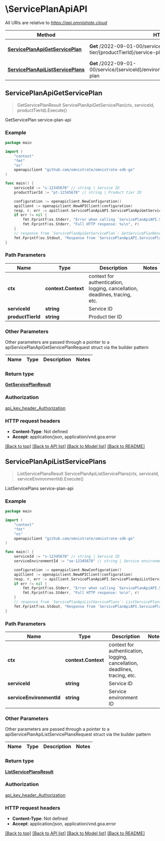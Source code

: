 # \ServicePlanApiAPI

All URIs are relative to *https://api.omnistrate.cloud*

Method | HTTP request | Description
------------- | ------------- | -------------
[**ServicePlanApiGetServicePlan**](ServicePlanApiAPI.md#ServicePlanApiGetServicePlan) | **Get** /2022-09-01-00/service/{serviceId}/product-tier/{productTierId}/service-plan | GetServicePlan service-plan-api
[**ServicePlanApiListServicePlans**](ServicePlanApiAPI.md#ServicePlanApiListServicePlans) | **Get** /2022-09-01-00/service/{serviceId}/environment/{serviceEnvironmentId}/service-plan | ListServicePlans service-plan-api



## ServicePlanApiGetServicePlan

> GetServicePlanResult ServicePlanApiGetServicePlan(ctx, serviceId, productTierId).Execute()

GetServicePlan service-plan-api

### Example

```go
package main

import (
	"context"
	"fmt"
	"os"
	openapiclient "github.com/omnistrate/omnistrate-sdk-go"
)

func main() {
	serviceId := "s-12345678" // string | Service ID
	productTierId := "pt-12345678" // string | Product tier ID

	configuration := openapiclient.NewConfiguration()
	apiClient := openapiclient.NewAPIClient(configuration)
	resp, r, err := apiClient.ServicePlanApiAPI.ServicePlanApiGetServicePlan(context.Background(), serviceId, productTierId).Execute()
	if err != nil {
		fmt.Fprintf(os.Stderr, "Error when calling `ServicePlanApiAPI.ServicePlanApiGetServicePlan``: %v\n", err)
		fmt.Fprintf(os.Stderr, "Full HTTP response: %v\n", r)
	}
	// response from `ServicePlanApiGetServicePlan`: GetServicePlanResult
	fmt.Fprintf(os.Stdout, "Response from `ServicePlanApiAPI.ServicePlanApiGetServicePlan`: %v\n", resp)
}
```

### Path Parameters


Name | Type | Description  | Notes
------------- | ------------- | ------------- | -------------
**ctx** | **context.Context** | context for authentication, logging, cancellation, deadlines, tracing, etc.
**serviceId** | **string** | Service ID | 
**productTierId** | **string** | Product tier ID | 

### Other Parameters

Other parameters are passed through a pointer to a apiServicePlanApiGetServicePlanRequest struct via the builder pattern


Name | Type | Description  | Notes
------------- | ------------- | ------------- | -------------



### Return type

[**GetServicePlanResult**](GetServicePlanResult.md)

### Authorization

[api_key_header_Authorization](../README.md#api_key_header_Authorization)

### HTTP request headers

- **Content-Type**: Not defined
- **Accept**: application/json, application/vnd.goa.error

[[Back to top]](#) [[Back to API list]](../README.md#documentation-for-api-endpoints)
[[Back to Model list]](../README.md#documentation-for-models)
[[Back to README]](../README.md)


## ServicePlanApiListServicePlans

> ListServicePlansResult ServicePlanApiListServicePlans(ctx, serviceId, serviceEnvironmentId).Execute()

ListServicePlans service-plan-api

### Example

```go
package main

import (
	"context"
	"fmt"
	"os"
	openapiclient "github.com/omnistrate/omnistrate-sdk-go"
)

func main() {
	serviceId := "s-12345678" // string | Service ID
	serviceEnvironmentId := "se-12345678" // string | Service environment ID

	configuration := openapiclient.NewConfiguration()
	apiClient := openapiclient.NewAPIClient(configuration)
	resp, r, err := apiClient.ServicePlanApiAPI.ServicePlanApiListServicePlans(context.Background(), serviceId, serviceEnvironmentId).Execute()
	if err != nil {
		fmt.Fprintf(os.Stderr, "Error when calling `ServicePlanApiAPI.ServicePlanApiListServicePlans``: %v\n", err)
		fmt.Fprintf(os.Stderr, "Full HTTP response: %v\n", r)
	}
	// response from `ServicePlanApiListServicePlans`: ListServicePlansResult
	fmt.Fprintf(os.Stdout, "Response from `ServicePlanApiAPI.ServicePlanApiListServicePlans`: %v\n", resp)
}
```

### Path Parameters


Name | Type | Description  | Notes
------------- | ------------- | ------------- | -------------
**ctx** | **context.Context** | context for authentication, logging, cancellation, deadlines, tracing, etc.
**serviceId** | **string** | Service ID | 
**serviceEnvironmentId** | **string** | Service environment ID | 

### Other Parameters

Other parameters are passed through a pointer to a apiServicePlanApiListServicePlansRequest struct via the builder pattern


Name | Type | Description  | Notes
------------- | ------------- | ------------- | -------------



### Return type

[**ListServicePlansResult**](ListServicePlansResult.md)

### Authorization

[api_key_header_Authorization](../README.md#api_key_header_Authorization)

### HTTP request headers

- **Content-Type**: Not defined
- **Accept**: application/json, application/vnd.goa.error

[[Back to top]](#) [[Back to API list]](../README.md#documentation-for-api-endpoints)
[[Back to Model list]](../README.md#documentation-for-models)
[[Back to README]](../README.md)

